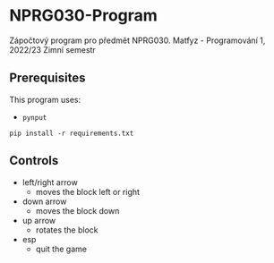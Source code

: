 # NPRG030-Program

Zápočtový program pro předmět NPRG030. Matfyz - Programování 1, 2022/23 Zimní semestr

## Prerequisites

This program uses:
- `pynput`

`pip install -r requirements.txt`

## Controls

- left/right arrow
  - moves the block left or right
- down arrow
  - moves the block down
- up arrow
  - rotates the block
- esp
  - quit the game
